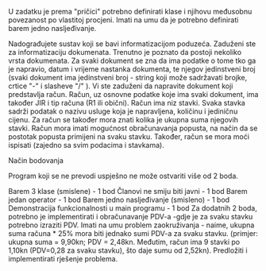 U zadatku je prema "pričici" potrebno definirati klase i njihovu međusobnu povezanost po vlastitoj procjeni. Imati na umu da je potrebno definirati barem jedno nasljeđivanje.

Nadograđujete sustav koji se bavi informatizacijom poduzeća. Zaduženi ste za informatizaciju dokumenata. Trenutno je poznato da postoji nekoliko vrsta dokumenata. Za svaki dokument se zna da ima podatke o tome tko ga je napravio, datum i vrijeme nastanka dokumenta, te njegov jedinstveni broj (svaki dokument ima jedinstveni broj - string koji može sadržavati brojke, crtice "-" i slasheve "/" ). Vi ste zaduženi da napravite dokument koji predstavlja račun. Račun, uz osnovne podatke koje ima svaki dokument, ima također JIR i tip računa (R1 ili obični). Račun ima niz stavki. Svaka stavka sadrži podatak o nazivu usluge koja je napravljena, količinu i jediničnu cijenu. Za račun se također mora znati kolika je ukupna suma njegovih stavki. Račun mora imati mogućnost obračunavanja popusta, na način da se postotak popusta primijeni na svaku stavku. Također, račun se mora moći ispisati (zajedno sa svim podacima i stavkama).

Način bodovanja

Program koji se ne prevodi uspješno ne može ostvariti više od 2 boda.

Barem 3 klase (smislene) - 1 bod
Članovi ne smiju biti javni - 1 bod
Barem jedan operator - 1 bod
Barem jedno nasljeđivanje (smisleno) - 1 bod
Demonstracija funkcionalnosti u main programu - 1 bod
Za dodatnih 2 boda, potrebno je implementirati i obračunavanje PDV-a -gdje je za svaku stavku potrebno izraziti PDV. Imati na umu problem zaokruživanja - naime, ukupna suma računa * 25% mora biti jednako sumi PDV-a za svaku stavku. (primjer: ukupna suma = 9,90kn; PDV = 2,48kn. Međutim, račun ima 9 stavki po 1,10kn (PDV=0,28 za svaku stavku), što daje sumu od 2,52kn). Predložiti i implementirati rješenje problema.
